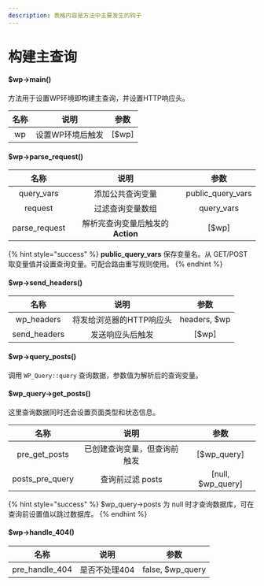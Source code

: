 ```yaml
---
description: 表格内容是方法中主要发生的钩子
---
```


# 构建主查询

#### $wp->main()

方法用于设置WP环境即构建主查询，并设置HTTP响应头。

|  名称 |     说明    |   参数   |
| :-: | :-------: | :----: |
|  wp | 设置WP环境后触发 | \[$wp] |

#### $wp->parse\_request()

|       名称       |           说明           |          参数         |
| :------------: | :--------------------: | :-----------------: |
|   query\_vars  |        添加公共查询变量        | public\_query\_vars |
|     request    |        过滤查询变量数组        |     query\_vars     |
| parse\_request | 解析完查询变量后触发的 **Action** |        \[$wp]       |

{% hint style="success" %}
**public\_query\_vars** 保存变量名。从 GET/POST 取变量值并设置查询变量。可配合路由重写规则使用。
{% endhint %}

#### $wp->send\_headers()

|       名称      |       说明       |      参数      |
| :-----------: | :------------: | :----------: |
|  wp\_headers  | 将发给浏览器的HTTP响应头 | headers, $wp |
| send\_headers |    发送响应头后触发    |    \[$wp]    |

#### $wp->query\_posts()

调用 `WP_Query::query` 查询数据，参数值为解析后的查询变量。

#### $wp\_query->get\_posts()

这里查询数据同时还会设置页面类型和状态信息。

|         名称        |       说明       |          参数         |
| :---------------: | :------------: | :-----------------: |
|  pre\_get\_posts  | 已创建查询变量，但查询前触发 |    \[$wp\_query]    |
| posts\_pre\_query |   查询前过滤 posts  | \[null, $wp\_query] |

{% hint style="success" %}
$wp\_query->posts 为 null 时才查询数据库，可在查询前设置值以跳过数据库。
{% endhint %}

#### $wp->handle\_404()

|        名称        |    说明    |         参数        |
| :--------------: | :------: | :---------------: |
| pre\_handle\_404 | 是否不处理404 | false, $wp\_query |
